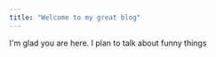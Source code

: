 ```yaml
---
title: "Welcome to my great blog"
---
```


I'm glad you are here. I plan to talk about funny things
